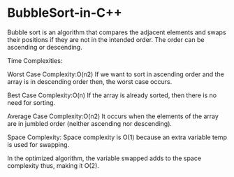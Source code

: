 # BubbleSort-in-C++


Bubble sort is an algorithm that compares the adjacent elements and swaps their positions if they are not in the intended order. The order can be ascending or descending.


Time Complexities:

Worst Case Complexity:O(n2)
If we want to sort in ascending order and the array is in descending order then, the worst case occurs.

Best Case Complexity:O(n)
If the array is already sorted, then there is no need for sorting.

Average Case Complexity:O(n2)
It occurs when the elements of the array are in jumbled order (neither ascending nor descending).

Space Complexity:
Space complexity is O(1) because an extra variable temp is used for swapping.

In the optimized algorithm, the variable swapped adds to the space complexity thus, making it O(2).

